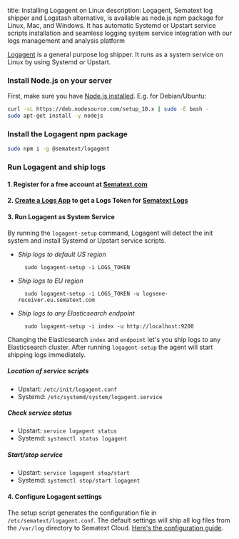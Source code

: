 title: Installing Logagent on Linux
description: Logagent, Sematext log shipper and Logstash alternative, is available as node.js npm package for Linux, Mac, and Windows. It has automatic Systemd or Upstart service scripts installation and seamless logging system service integration with our logs management and analysis platform

[Logagent](./index.md) is a general purpose log shipper. It runs as a system service on Linux by using Systemd or Upstart.

### Install Node.js on your server
First, make sure you have [Node.js installed](https://nodejs.org/en/download/package-manager/). E.g. for Debian/Ubuntu:
``` bash
curl -sL https://deb.nodesource.com/setup_10.x | sudo -E bash -
sudo apt-get install -y nodejs
```

### Install the Logagent npm package
```bash
sudo npm i -g @sematext/logagent 
```

### Run Logagent and ship logs

#### 1. Register for a free account at [Sematext.com](https://apps.sematext.com/ui/registration)

#### 2. [Create a Logs App](https://apps.sematext.com/ui/integrations) to get a Logs Token for [Sematext Logs](http://www.sematext.com/logsene/)

#### 3. Run Logagent as System Service

By running the `logagent-setup` command, Logagent will detect the init system and install Systemd or Upstart service scripts.

- *Ship logs to default US region*
    <!-- language: bash -->
        
        sudo logagent-setup -i LOGS_TOKEN

- *Ship logs to EU region*
    <!-- language: bash -->
        
        sudo logagent-setup -i LOGS_TOKEN -u logsene-receiver.eu.sematext.com

- *Ship logs to any Elasticsearch endpoint*
    <!-- language: bash -->
        
        sudo logagent-setup -i index -u http://localhost:9200

Changing the Elasticsearch `index` and `endpoint` let's you ship logs to any Elasticsearch cluster. After running `logagent-setup` the agent will start shipping logs immediately.

##### Location of service scripts
- Upstart: `/etc/init/logagent.conf`
- Systemd: `/etc/systemd/system/logagent.service`

##### Check service status
- Upstart: `service logagent status`
- Systemd: `systemctl status logagent`

##### Start/stop service
- Upstart: `service logagent stop/start`
- Systemd: `systemctl stop/start logagent`

#### 4. Configure Logagent settings
The setup script generates the configuration file in `/etc/sematext/logagent.conf`. The default settings will ship all log files from the `/var/log` directory to Sematext Cloud. [Here's the configuration guide](./config-file).

